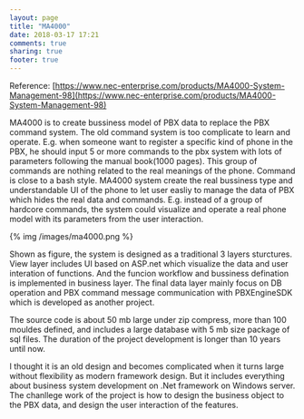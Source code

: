 ```yaml
---
layout: page
title: "MA4000"
date: 2018-03-17 17:21
comments: true
sharing: true
footer: true
---
```

Reference: [https://www.nec-enterprise.com/products/MA4000-System-Management-98](https://www.nec-enterprise.com/products/MA4000-System-Management-98)

MA4000 is to create bussiness model of PBX data to replace the PBX command system. The old command system is too complicate to learn and operate. E.g. when someone want to register a specific kind of phone in the PBX, he should input 5 or more commands to the pbx system with lots of parameters following the manual book(1000 pages). This group of commands are nothing related to the real meanings of the phone. Command is close to a bash style. MA4000 system create the real bussiness type and understandable UI of the phone to let user easliy to manage the data of PBX which hides the real data and commands. E.g. instead of a group of hardcore commands, the system could visualize and operate a real phone model with its parameters from the user interaction.


{% img /images/ma4000.png %}

Shown as figure, the system is designed as a traditional 3 layers sturctures. View layer includes UI based on ASP.net which visualize the data and user interation of functions. And the funcion workflow and bussiness defination is implemented in business layer. The final data layer mainly focus on DB operation and PBX command message communication with PBXEngineSDK which is developed as another project.

The source code is about 50 mb large under zip compress, more than 100 mouldes defined, and includes a large database with 5 mb size package of sql files. The duration of the project development is longer than 10 years until now.

I thought it is an old design and becomes complicated when it turns large without flexibility as modern framework design. But it includes everything about business system development on .Net framework on Windows server. The chanllege work of the project is how to design the business object to the PBX data, and design the user interaction of the features.
